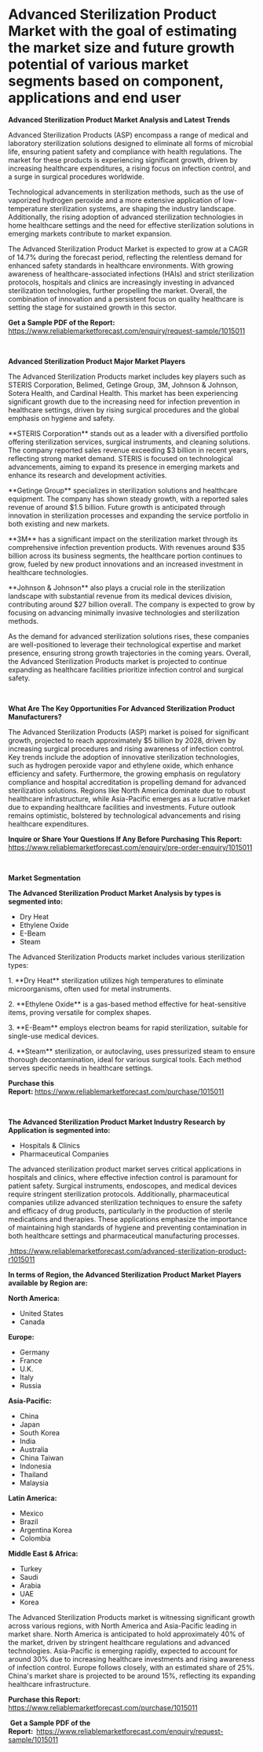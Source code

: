 <p><h1>Advanced Sterilization Product Market with the goal of estimating the market size and future growth potential of various market segments based on component, applications and end user</h1></p><p><strong>Advanced Sterilization Product Market Analysis and Latest Trends</strong></p>
<p><p>Advanced Sterilization Products (ASP) encompass a range of medical and laboratory sterilization solutions designed to eliminate all forms of microbial life, ensuring patient safety and compliance with health regulations. The market for these products is experiencing significant growth, driven by increasing healthcare expenditures, a rising focus on infection control, and a surge in surgical procedures worldwide. </p><p>Technological advancements in sterilization methods, such as the use of vaporized hydrogen peroxide and a more extensive application of low-temperature sterilization systems, are shaping the industry landscape. Additionally, the rising adoption of advanced sterilization technologies in home healthcare settings and the need for effective sterilization solutions in emerging markets contribute to market expansion.</p><p>The Advanced Sterilization Product Market is expected to grow at a CAGR of 14.7% during the forecast period, reflecting the relentless demand for enhanced safety standards in healthcare environments. With growing awareness of healthcare-associated infections (HAIs) and strict sterilization protocols, hospitals and clinics are increasingly investing in advanced sterilization technologies, further propelling the market. Overall, the combination of innovation and a persistent focus on quality healthcare is setting the stage for sustained growth in this sector.</p></p>
<p><strong>Get a Sample PDF of the Report:&nbsp;</strong> <a href="https://www.reliablemarketforecast.com/enquiry/request-sample/1015011?utm_campaign=2324&utm_medium=2&utm_source=Github&utm_content=ia&utm_term=17042025&utm_id=advanced-sterilization-product">https://www.reliablemarketforecast.com/enquiry/request-sample/1015011</a></p>
<p>&nbsp;</p>
<p><strong>Advanced Sterilization Product Major Market Players</strong></p>
<p><p>The Advanced Sterilization Products market includes key players such as STERIS Corporation, Belimed, Getinge Group, 3M, Johnson & Johnson, Sotera Health, and Cardinal Health. This market has been experiencing significant growth due to the increasing need for infection prevention in healthcare settings, driven by rising surgical procedures and the global emphasis on hygiene and safety.</p><p>**STERIS Corporation** stands out as a leader with a diversified portfolio offering sterilization services, surgical instruments, and cleaning solutions. The company reported sales revenue exceeding $3 billion in recent years, reflecting strong market demand. STERIS is focused on technological advancements, aiming to expand its presence in emerging markets and enhance its research and development activities.</p><p>**Getinge Group** specializes in sterilization solutions and healthcare equipment. The company has shown steady growth, with a reported sales revenue of around $1.5 billion. Future growth is anticipated through innovation in sterilization processes and expanding the service portfolio in both existing and new markets.</p><p>**3M** has a significant impact on the sterilization market through its comprehensive infection prevention products. With revenues around $35 billion across its business segments, the healthcare portion continues to grow, fueled by new product innovations and an increased investment in healthcare technologies.</p><p>**Johnson & Johnson** also plays a crucial role in the sterilization landscape with substantial revenue from its medical devices division, contributing around $27 billion overall. The company is expected to grow by focusing on advancing minimally invasive technologies and sterilization methods.</p><p>As the demand for advanced sterilization solutions rises, these companies are well-positioned to leverage their technological expertise and market presence, ensuring strong growth trajectories in the coming years. Overall, the Advanced Sterilization Products market is projected to continue expanding as healthcare facilities prioritize infection control and surgical safety.</p></p>
<p>&nbsp;</p>
<p><strong>What Are The Key Opportunities For Advanced Sterilization Product Manufacturers?</strong></p>
<p><p>The Advanced Sterilization Products (ASP) market is poised for significant growth, projected to reach approximately $5 billion by 2028, driven by increasing surgical procedures and rising awareness of infection control. Key trends include the adoption of innovative sterilization technologies, such as hydrogen peroxide vapor and ethylene oxide, which enhance efficiency and safety. Furthermore, the growing emphasis on regulatory compliance and hospital accreditation is propelling demand for advanced sterilization solutions. Regions like North America dominate due to robust healthcare infrastructure, while Asia-Pacific emerges as a lucrative market due to expanding healthcare facilities and investments. Future outlook remains optimistic, bolstered by technological advancements and rising healthcare expenditures.</p></p>
<p><strong>Inquire or Share Your Questions If Any Before Purchasing This Report:</strong> <a href="https://www.reliablemarketforecast.com/enquiry/pre-order-enquiry/1015011?utm_campaign=2324&utm_medium=2&utm_source=Github&utm_content=ia&utm_term=17042025&utm_id=advanced-sterilization-product">https://www.reliablemarketforecast.com/enquiry/pre-order-enquiry/1015011</a></p>
<p>&nbsp;</p>
<p><strong>Market Segmentation</strong></p>
<p><strong>The Advanced Sterilization Product Market Analysis by types is segmented into:</strong></p>
<p><ul><li>Dry Heat</li><li>Ethylene Oxide</li><li>E-Beam</li><li>Steam</li></ul></p>
<p><p>The Advanced Sterilization Products market includes various sterilization types: </p><p>1. **Dry Heat** sterilization utilizes high temperatures to eliminate microorganisms, often used for metal instruments.</p><p>2. **Ethylene Oxide** is a gas-based method effective for heat-sensitive items, proving versatile for complex shapes.</p><p>3. **E-Beam** employs electron beams for rapid sterilization, suitable for single-use medical devices.</p><p>4. **Steam** sterilization, or autoclaving, uses pressurized steam to ensure thorough decontamination, ideal for various surgical tools. Each method serves specific needs in healthcare settings.</p></p>
<p><strong>Purchase this Report:&nbsp;</strong><a href="https://www.reliablemarketforecast.com/purchase/1015011?utm_campaign=2324&utm_medium=2&utm_source=Github&utm_content=ia&utm_term=17042025&utm_id=advanced-sterilization-product">https://www.reliablemarketforecast.com/purchase/1015011</a></p>
<p>&nbsp;</p>
<p><strong>The Advanced Sterilization Product Market Industry Research by Application is segmented into:</strong></p>
<p><ul><li>Hospitals & Clinics</li><li>Pharmaceutical Companies</li></ul></p>
<p><p>The advanced sterilization product market serves critical applications in hospitals and clinics, where effective infection control is paramount for patient safety. Surgical instruments, endoscopes, and medical devices require stringent sterilization protocols. Additionally, pharmaceutical companies utilize advanced sterilization techniques to ensure the safety and efficacy of drug products, particularly in the production of sterile medications and therapies. These applications emphasize the importance of maintaining high standards of hygiene and preventing contamination in both healthcare settings and pharmaceutical manufacturing processes.</p></p>
<p><a href="https://www.reliablemarketforecast.com/advanced-sterilization-product-r1015011?utm_campaign=2324&utm_medium=2&utm_source=Github&utm_content=ia&utm_term=17042025&utm_id=advanced-sterilization-product">&nbsp;https://www.reliablemarketforecast.com/advanced-sterilization-product-r1015011</a></p>
<p><strong>In terms of Region, the Advanced Sterilization Product Market Players available by Region are:</strong></p>
<p>
    <p> <strong> North America: </strong>
        <ul>
            <li>United States</li>
            <li>Canada</li>
        </ul>
        </p> 
    <p> <strong> Europe: </strong>
        <ul>
            <li>Germany</li>
            <li>France</li>
            <li>U.K.</li>
            <li>Italy</li>
            <li>Russia</li>
        </ul>
        </p> 
    <p> <strong> Asia-Pacific: </strong>
        <ul>
            <li>China</li>
            <li>Japan</li>
            <li>South Korea</li>
            <li>India</li>
            <li>Australia</li>
            <li>China Taiwan</li>
            <li>Indonesia</li>
            <li>Thailand</li>
            <li>Malaysia</li>
        </ul>
        </p> 
    <p> <strong> Latin America: </strong>
        <ul>
            <li>Mexico</li>
            <li>Brazil</li>
            <li>Argentina Korea</li>
            <li>Colombia</li>
        </ul>
        </p> 
    <p> <strong> Middle East & Africa: </strong>
        <ul>
            <li>Turkey</li>
            <li>Saudi</li>
            <li>Arabia</li>
            <li>UAE</li>
            <li>Korea</li>
        </ul>
    </p>
    </p>
<p><p>The Advanced Sterilization Products market is witnessing significant growth across various regions, with North America and Asia-Pacific leading in market share. North America is anticipated to hold approximately 40% of the market, driven by stringent healthcare regulations and advanced technologies. Asia-Pacific is emerging rapidly, expected to account for around 30% due to increasing healthcare investments and rising awareness of infection control. Europe follows closely, with an estimated share of 25%. China's market share is projected to be around 15%, reflecting its expanding healthcare infrastructure.</p></p>
<p><strong>Purchase this Report: </strong><a href="https://www.reliablemarketforecast.com/purchase/1015011?utm_campaign=2324&utm_medium=2&utm_source=Github&utm_content=ia&utm_term=17042025&utm_id=advanced-sterilization-product">https://www.reliablemarketforecast.com/purchase/1015011</a></p>
<p>&nbsp;<strong>Get a Sample PDF of the Report:&nbsp;&nbsp;</strong><a href="https://www.reliablemarketforecast.com/enquiry/request-sample/1015011?utm_campaign=2324&utm_medium=2&utm_source=Github&utm_content=ia&utm_term=17042025&utm_id=advanced-sterilization-product">https://www.reliablemarketforecast.com/enquiry/request-sample/1015011</a></p>
<p><strong></strong></p>
<p><p></p><p></p><p></p></p>